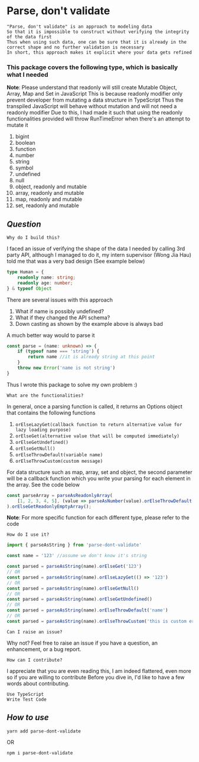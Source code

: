 # **Parse, don't validate**
    "Parse, don't validate" is an approach to modeling data
    So that it is impossible to construct without verifying the integrity of the data first
    Thus when using such data, one can be sure that it is already in the correct shape and no further validation is necessary
    In short, this approach makes it explicit where your data gets refined

### This package covers the following type, which is basically what I needed
**Note**:
Please understand that readonly will still create Mutable Object, Array, Map and Set in JavaScript
This is because readonly modifier only prevent developer from mutating a data structure in TypeScript
Thus the transpiled JavaScript will behave without mutation and will not need a readonly modifier
Due to this, I had made it such that using the readonly functionalities provided will throw RunTimeError when there's an attempt to mutate it

1. bigint
2. boolean
3. function
4. number
5. string
6. symbol
7. undefined
8. null
9. object, readonly and mutable
10. array, readonly and mutable 
11. map, readonly and mutable
12. set, readonly and mutable
## **_Question_**

`Why do I build this?`

I faced an issue of verifying the shape of the data I needed by calling 3rd party API, although I managed to do it, my intern supervisor (Wong Jia Hau) told me that was a very bad design (See example below)
```ts
type Human = {
    readonly name: string;
    readonly age: number;
} & typeof Object
```
There are several issues with this approach
1. What if name is possibly undefined? 
2. What if they changed the API schema?
3. Down casting as shown by the example above is always bad

A much better way would to parse it
```ts
const parse = (name: unknown) => {
    if (typeof name === 'string') {
        return name //it is already string at this point
    }
    throw new Error('name is not string')
}
```
Thus I wrote this package to solve my own problem :)

`What are the functionalities?`

In general, once a parsing function is called, it returns an Options object that contains the following functions
1. `orElseLazyGet(callback function to return alternative value for lazy loading purpose)`
2. `orElseGet(alternative value that will be computed immediately)`
3. `orElseGetUndefined()`
4. `orElseGetNull()`
5. `orElseThrowDefault(variable name)`
6. `orElseThrowCustom(custom message)`

For data structure such as map, array, set and object, the second parameter will be a callback function which you write your parsing for each element in the array. See the code below
```ts
const parseArray = parseAsReadonlyArray(
    [1, 2, 3, 4, 5], (value => parseAsNumber(value).orElseThrowDefault('value')
).orElseGetReadonlyEmptyArray();
```
**Note**:
For more specific function for each different type, please refer to the code

`How do I use it?`
```ts
import { parseAsString } from 'parse-dont-validate'

const name = '123' //assume we don't know it's string

const parsed = parseAsString(name).orElseGet('123')
// OR
const parsed = parseAsString(name).orElseLazyGet(() => '123')
// OR
const parsed = parseAsString(name).orElseGetNull()
// OR
const parsed = parseAsString(name).orElseGetUndefined()
// OR
const parsed = parseAsString(name).orElseThrowDefault('name')
// OR
const parsed = parseAsString(name).orElseThrowCustom('this is custom error message')
```

`Can I raise an issue?`

Why not? Feel free to raise an issue if you have a question, an enhancement, or a bug report.

`How can I contribute?`

I appreciate that you are even reading this, I am indeed flattered, even more so if you are willing to contribute
Before you dive in, I'd like to have a few words about contributing.

    Use TypeScript
    Write Test Code

## **_How to use_**

`yarn add parse-dont-validate`

OR

`npm i parse-dont-validate`
